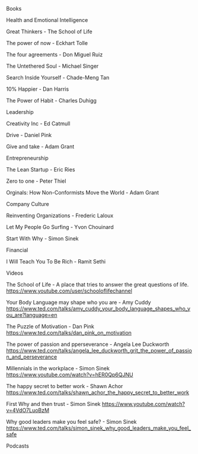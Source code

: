 Books 


Health and Emotional Intelligence

Great Thinkers - The School of Life 

The power of now - Eckhart Tolle 

The four agreements - Don Miguel Ruiz 

The Untethered Soul - Michael Singer 

Search Inside Yourself - Chade-Meng Tan 

10% Happier - Dan Harris 

The Power of Habit - Charles Duhigg 


Leadership 

Creativity Inc - Ed Catmull 

Drive - Daniel Pink 

Give and take - Adam Grant 


Entrepreneurship

The Lean Startup - Eric Ries 

Zero to one - Peter Thiel 

Orginals: How Non-Conformists Move the World - Adam Grant 


Company Culture 

Reinventing Organizations - Frederic Laloux

Let My People Go Surfing - Yvon Chouinard 

Start With Why - Simon Sinek 


Financial 

I Will Teach You To Be Rich - Ramit Sethi 


Videos 

The School of Life - A place that tries to answer the great questions of life.  
https://www.youtube.com/user/schooloflifechannel

Your Body Language may shape who you are - Amy Cuddy 
https://www.ted.com/talks/amy_cuddy_your_body_language_shapes_who_you_are?language=en

The Puzzle of Motivation - Dan Pink 
https://www.ted.com/talks/dan_pink_on_motivation

The power of passion and pperseverance - Angela Lee Duckworth 
https://www.ted.com/talks/angela_lee_duckworth_grit_the_power_of_passion_and_perseverance

Millennials in the workplace - Simon Sinek 
https://www.youtube.com/watch?v=hER0Qp6QJNU

The happy secret to better work - Shawn Achor 
https://www.ted.com/talks/shawn_achor_the_happy_secret_to_better_work

First Why and then trust - Simon Sinek 
https://www.youtube.com/watch?v=4VdO7LuoBzM

Why good leaders make you feel safe? - Simon Sinek 
https://www.ted.com/talks/simon_sinek_why_good_leaders_make_you_feel_safe


Podcasts 

